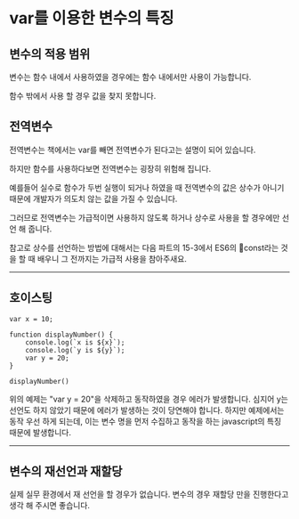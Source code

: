 # var를 이용한 변수의 특징

## 변수의 적용 범위
변수는 함수 내에서 사용하였을 경우에는 함수 내에서만 사용이 가능합니다.

함수 밖에서 사용 할 경우 값을 찾지 못합니다.

## 전역변수
전역변수는 책에서는 var를 빼면 전역변수가 된다고는 설명이 되어 있습니다.

하지만 함수를 사용하다보면 전역변수는 굉장히 위험해 집니다.

예를들어 실수로 함수가 두번 실행이 되거나 하였을 때 전역변수의 값은 상수가 아니기 때문에 개발자가 의도치 않는 값을 가질 수 있습니다.

그러므로 전역변수는 가급적이면 사용하지 않도록 하거나 상수로 사용을 할 경우에만 선언 해 줍니다.

참고로 상수를 선언하는 방법에 대해서는 다음 파트의 15-3에서 ES6의 const라는 것을 할 때 배우니 그 전까지는 가급적 사용을 참아주새요.

---

## 호이스팅

```
var x = 10;

function displayNumber() {
    console.log(`x is ${x}`);
    console.log(`y is ${y}`);
    var y = 20;
}

displayNumber()
```
위의 예제는 "var y = 20"을 삭제하고 동작하였을 경우 에러가 발생합니다. 심지어 y는 선언도 하지 않았기 때문에 에러가 발생하는 것이 당연해야 합니다.
하지만 예제에서는 동작 우선 하게 되는데, 이는 변수 명을 먼저 수집하고 동작을 하는 javascript의 특징 때문에 발생합니다.

---

## 변수의 재선언과 재할당

실제 실무 환경에서 재 선언을 할 경우가 없습니다. 변수의 경우 재할당 만을 진행한다고 생각 해 주시면 좋습니다.
